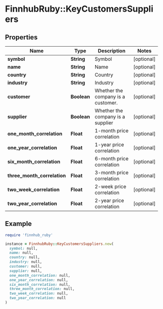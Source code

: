 # FinnhubRuby::KeyCustomersSuppliers

## Properties

| Name | Type | Description | Notes |
| ---- | ---- | ----------- | ----- |
| **symbol** | **String** | Symbol | [optional] |
| **name** | **String** | Name | [optional] |
| **country** | **String** | Country | [optional] |
| **industry** | **String** | Industry | [optional] |
| **customer** | **Boolean** | Whether the company is a customer. | [optional] |
| **supplier** | **Boolean** | Whether the company is a supplier | [optional] |
| **one_month_correlation** | **Float** | 1-month price correlation | [optional] |
| **one_year_correlation** | **Float** | 1-year price correlation | [optional] |
| **six_month_correlation** | **Float** | 6-month price correlation | [optional] |
| **three_month_correlation** | **Float** | 3-month price correlation | [optional] |
| **two_week_correlation** | **Float** | 2-week price correlation | [optional] |
| **two_year_correlation** | **Float** | 2-year price correlation | [optional] |

## Example

```ruby
require 'finnhub_ruby'

instance = FinnhubRuby::KeyCustomersSuppliers.new(
  symbol: null,
  name: null,
  country: null,
  industry: null,
  customer: null,
  supplier: null,
  one_month_correlation: null,
  one_year_correlation: null,
  six_month_correlation: null,
  three_month_correlation: null,
  two_week_correlation: null,
  two_year_correlation: null
)
```


